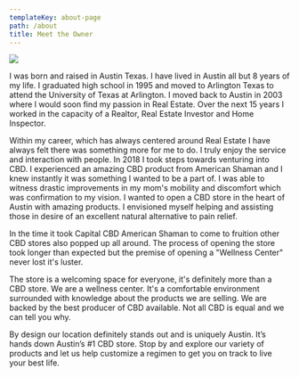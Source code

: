 ```yaml
---
templateKey: about-page
path: /about
title: Meet the Owner
---
```

![](/img/about-cbd-store-owner.jpg)

<p><p><p>

I was born and raised in Austin Texas.  I have lived in Austin all but 8 years of my life.  I graduated high school in 1995 and moved to Arlington Texas to attend the University of Texas at Arlington.  I moved back to Austin in 2003 where I would soon find my passion in Real Estate.  Over the next 15 years I worked in the capacity of a Realtor, Real Estate Investor and Home Inspector.

Within my career, which has always centered around Real Estate I have always felt there was something more for me to do.  I truly enjoy the service and interaction with people.  In 2018 I took steps towards venturing into CBD.  I experienced an amazing CBD product from American Shaman and I knew instantly it was something I wanted to be a part of.  I was able to witness drastic improvements in my mom's mobility and discomfort which was confirmation to my vision. I wanted to open a CBD store in the heart of Austin with amazing products.  I envisioned myself helping and assisting those in desire of an excellent natural alternative to pain relief.   

In the time it took Capital CBD American Shaman to come to fruition other CBD stores also popped up all around.  The process of opening the store took longer than expected but the premise of opening a "Wellness Center" never lost it's luster.

The store is a welcoming space for everyone, it's definitely more than a CBD store. We are a wellness center. It's a comfortable environment surrounded with knowledge about the products we are selling. We are backed by the best producer of CBD available. Not all CBD is equal and we can tell you why.

By design our location definitely stands out and is uniquely Austin. It’s hands down Austin’s #1 CBD store.  Stop by and explore our variety of products and let us help customize a regimen to get you on track to live your best life.